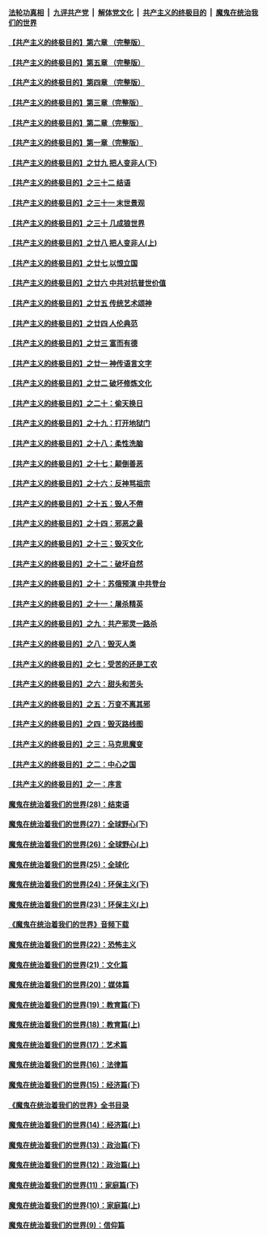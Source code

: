 ####  [法轮功真相](../../../../basic/blob/master/README.md?t=05060701) &nbsp;|&nbsp; [九评共产党](../../../../9ping.md/blob/master/README.md?t=05060701) &nbsp;|&nbsp; [解体党文化](../../../../jtdwh.md/blob/master/README.md?t=05060701)  &nbsp;|&nbsp; [共产主义的终极目的](../../../../gczydzjmd.md/blob/master/README.md?t=05060701) &nbsp;|&nbsp; [魔鬼在统治我们的世界](../../../../mgztzwmdsj.md/blob/master/README.md?t=05060701) 

#### [【共产主义的终极目的】第六章 （完整版）](../pages/nsc422/n11428913.md?t=05060701) 

#### [【共产主义的终极目的】第五章 （完整版）](../pages/nsc422/n11428912.md?t=05060701) 

#### [【共产主义的终极目的】第四章 （完整版）](../pages/nsc422/n11428907.md?t=05060701) 

#### [【共产主义的终极目的】第三章（完整版）](../pages/nsc422/n11428848.md?t=05060701) 

#### [【共产主义的终极目的】第二章（完整版）](../pages/nsc422/n11428831.md?t=05060701) 

#### [【共产主义的终极目的】第一章（完整版）](../pages/nsc422/n11417651.md?t=05060701) 

#### [【共产主义的终极目的】之廿九 把人变非人(下)](../pages/nsc422/n11344140.md?t=05060701) 

#### [【共产主义的终极目的】之三十二 结语](../pages/nsc422/n11360535.md?t=05060701) 

#### [【共产主义的终极目的】之三十一 末世景观](../pages/nsc422/n11351129.md?t=05060701) 

#### [【共产主义的终极目的】之三十 几成狼世界](../pages/nsc422/n11348280.md?t=05060701) 

#### [【共产主义的终极目的】之廿八 把人变非人(上)](../pages/nsc422/n11340492.md?t=05060701) 

#### [【共产主义的终极目的】之廿七 以恨立国](../pages/nsc422/n11336944.md?t=05060701) 

#### [【共产主义的终极目的】之廿六 中共对抗普世价值](../pages/nsc422/n11324785.md?t=05060701) 

#### [【共产主义的终极目的】之廿五 传统艺术颂神](../pages/nsc422/n11296396.md?t=05060701) 

#### [【共产主义的终极目的】之廿四 人伦典范](../pages/nsc422/n11296397.md?t=05060701) 

#### [【共产主义的终极目的】之廿三 富而有德](../pages/nsc422/n11283598.md?t=05060701) 

#### [【共产主义的终极目的】之廿一 神传语言文字](../pages/nsc422/n11263265.md?t=05060701) 

#### [【共产主义的终极目的】之廿二 破坏修炼文化](../pages/nsc422/n11245728.md?t=05060701) 

#### [【共产主义的终极目的】之二十：偷天换日](../pages/nsc422/n11238846.md?t=05060701) 

#### [【共产主义的终极目的】之十九：打开地狱门](../pages/nsc422/n11206376.md?t=05060701) 

#### [【共产主义的终极目的】之十八：柔性洗脑](../pages/nsc422/n11199994.md?t=05060701) 

#### [【共产主义的终极目的】之十七：颠倒善恶](../pages/nsc422/n11179782.md?t=05060701) 

#### [【共产主义的终极目的】之十六：反神骂祖宗](../pages/nsc422/n11166798.md?t=05060701) 

#### [【共产主义的终极目的】之十五：毁人不倦](../pages/nsc422/n11166792.md?t=05060701) 

#### [【共产主义的终极目的】之十四：邪恶之最](../pages/nsc422/n11150249.md?t=05060701) 

#### [【共产主义的终极目的】之十三：毁灭文化](../pages/nsc422/n11135227.md?t=05060701) 

#### [【共产主义的终极目的】之十二：破坏自然](../pages/nsc422/n11135214.md?t=05060701) 

#### [【共产主义的终极目的】之十：苏俄预演 中共登台](../pages/nsc422/n11118424.md?t=05060701) 

#### [【共产主义的终极目的】之十一：屠杀精英](../pages/nsc422/n11118442.md?t=05060701) 

#### [【共产主义的终极目的】之九：共产邪灵一路杀](../pages/nsc422/n11114139.md?t=05060701) 

#### [【共产主义的终极目的】之八：毁灭人类](../pages/nsc422/n11108503.md?t=05060701) 

#### [【共产主义的终极目的】之七：受苦的还是工农](../pages/nsc422/n11101809.md?t=05060701) 

#### [【共产主义的终极目的】之六：甜头和苦头](../pages/nsc422/n11096971.md?t=05060701) 

#### [【共产主义的终极目的】之五：万变不离其邪](../pages/nsc422/n11091285.md?t=05060701) 

#### [【共产主义的终极目的】之四：毁灭路线图](../pages/nsc422/n11086284.md?t=05060701) 

#### [【共产主义的终极目的】之三：马克思魔变](../pages/nsc422/n11061941.md?t=05060701) 

#### [【共产主义的终极目的】之二：中心之国](../pages/nsc422/n11047728.md?t=05060701) 

#### [【共产主义的终极目的】之一：序言](../pages/nsc422/n11086077.md?t=05060701) 

#### [魔鬼在统治着我们的世界(28)：结束语](../pages/nsc422/n10936246.md?t=05060701) 

#### [魔鬼在统治着我们的世界(27)：全球野心(下)](../pages/nsc422/n10928319.md?t=05060701) 

#### [魔鬼在统治着我们的世界(26)：全球野心(上)](../pages/nsc422/n10900318.md?t=05060701) 

#### [魔鬼在统治着我们的世界(25)：全球化](../pages/nsc422/n10788205.md?t=05060701) 

#### [魔鬼在统治着我们的世界(24)：环保主义(下)](../pages/nsc422/n10695307.md?t=05060701) 

#### [魔鬼在统治着我们的世界(23)：环保主义(上)](../pages/nsc422/n10688613.md?t=05060701) 

#### [《魔鬼在统治着我们的世界》音频下载](../pages/nsc422/n10635553.md?t=05060701) 

#### [魔鬼在统治着我们的世界(22)：恐怖主义](../pages/nsc422/n10614727.md?t=05060701) 

#### [魔鬼在统治着我们的世界(21)：文化篇](../pages/nsc422/n10597706.md?t=05060701) 

#### [魔鬼在统治着我们的世界(20)：媒体篇](../pages/nsc422/n10586579.md?t=05060701) 

#### [魔鬼在统治着我们的世界(19)：教育篇(下)](../pages/nsc422/n10564808.md?t=05060701) 

#### [魔鬼在统治着我们的世界(18)：教育篇(上)](../pages/nsc422/n10526970.md?t=05060701) 

#### [魔鬼在统治着我们的世界(17)：艺术篇](../pages/nsc422/n10499093.md?t=05060701) 

#### [魔鬼在统治着我们的世界(16)：法律篇](../pages/nsc422/n10485969.md?t=05060701) 

#### [魔鬼在统治着我们的世界(15)：经济篇(下)](../pages/nsc422/n10469975.md?t=05060701) 

#### [《魔鬼在统治着我们的世界》全书目录](../pages/nsc422/n10464261.md?t=05060701) 

#### [魔鬼在统治着我们的世界(14)：经济篇(上)](../pages/nsc422/n10457370.md?t=05060701) 

#### [魔鬼在统治着我们的世界(13)：政治篇(下)](../pages/nsc422/n10448270.md?t=05060701) 

#### [魔鬼在统治着我们的世界(12)：政治篇(上)](../pages/nsc422/n10444576.md?t=05060701) 

#### [魔鬼在统治着我们的世界(11)：家庭篇(下)](../pages/nsc422/n10440961.md?t=05060701) 

#### [魔鬼在统治着我们的世界(10)：家庭篇(上)](../pages/nsc422/n10435448.md?t=05060701) 

#### [魔鬼在统治着我们的世界(9)：信仰篇](../pages/nsc422/n10432159.md?t=05060701) 

